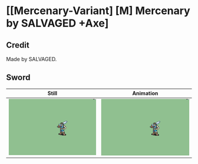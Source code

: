 # [\[Mercenary-Variant\] \[M\] Mercenary by SALVAGED +Axe]

## Credit

Made by SALVAGED.
	
## Sword

| Still | Animation |
| :---: | :-------: |
| ![Sword still](./Sword_000.png) | ![Sword animation](./Sword.gif) |
